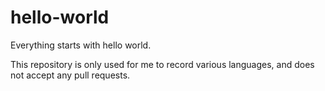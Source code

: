 # hello-world

Everything starts with hello world.

This repository is only used for me to record various languages, and does not accept any pull requests.
